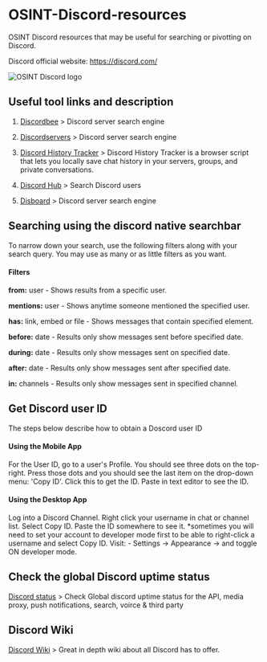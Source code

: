 # OSINT-Discord-resources
OSINT Discord resources that may be useful for searching or pivotting on Discord.

Discord official website: https://discord.com/


![OSINT Discord logo](https://github.com/Dutchosintguy/OSINT-Discord-resources/blob/main/discord-osint.jpg)



## Useful tool links and description

1. [Discordbee](https://discordbee.com/) > Discord server search engine

2. [Discordservers](https://discordservers.com/browse) > Discord server search engine

3. [Discord History Tracker](https://dht.chylex.com/) > Discord History Tracker is a browser script that lets you locally save chat history in your servers, groups, and private conversations.

4. [Discord Hub](https://discordhub.com/user/search) > Search Discord users

5. [Disboard](https://disboard.org/search) > Discord server search engine



## Searching using the discord native searchbar

To narrow down your search, use the following filters along with your search query. You may use as many or as little filters as you want.

#### Filters
**from:** user - Shows results from a specific user.

**mentions:** user - Shows anytime someone mentioned the specified user.

**has:** link, embed or file - Shows messages that contain specified element.

**before:** date - Results only show messages sent before specified date.

**during:** date - Results only show messages sent on specified date.

**after:** date - Results only show messages sent after specified date.

**in:** channels - Results only show messages sent in specified channel.


## Get Discord user ID

The steps below describe how to obtain a Doscord user ID

#### Using the Mobile App
For the User ID, go to a user's Profile. You should see three dots on the top-right. Press those dots and you should see the last item on the drop-down menu: 'Copy ID'. Click this to get the ID. Paste in text editor to see the ID.

#### Using the Desktop App
Log into a Discord Channel. Right click your username in chat or channel list. Select Copy ID. Paste the ID somewhere to see it. *sometimes you will need to set your account to developer mode first to be able to right-click a username and select Copy ID. Visit: - Settings -> Appearance -> and toggle ON developer mode.

## Check the global Discord uptime status

[Discord status](https://discordstatus.com/) > Check Global discord uptime status for the API, media proxy, push notifications, search, voirce & third party

## Discord Wiki

[Discord Wiki](https://discordia.me/en/home) > Great in depth wiki about all Discord has to offer. 


